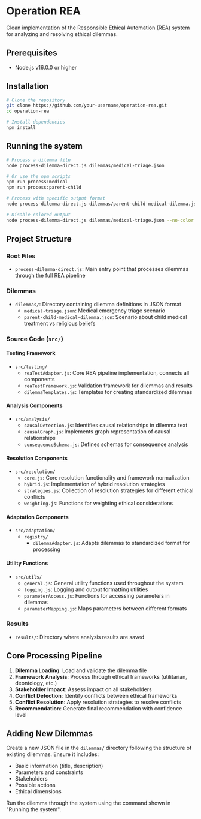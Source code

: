 # Operation REA

Clean implementation of the Responsible Ethical Automation (REA) system for analyzing and resolving ethical dilemmas.

## Prerequisites

- Node.js v16.0.0 or higher

## Installation

```bash
# Clone the repository
git clone https://github.com/your-username/operation-rea.git
cd operation-rea

# Install dependencies
npm install
```

## Running the system

```bash
# Process a dilemma file
node process-dilemma-direct.js dilemmas/medical-triage.json

# Or use the npm scripts
npm run process:medical
npm run process:parent-child

# Process with specific output format
node process-dilemma-direct.js dilemmas/parent-child-medical-dilemma.json --format=json

# Disable colored output
node process-dilemma-direct.js dilemmas/medical-triage.json --no-color
```

## Project Structure

### Root Files

- `process-dilemma-direct.js`: Main entry point that processes dilemmas through the full REA pipeline

### Dilemmas

- `dilemmas/`: Directory containing dilemma definitions in JSON format
  - `medical-triage.json`: Medical emergency triage scenario
  - `parent-child-medical-dilemma.json`: Scenario about child medical treatment vs religious beliefs

### Source Code (`src/`)

#### Testing Framework

- `src/testing/`
  - `reaTestAdapter.js`: Core REA pipeline implementation, connects all components
  - `reaTestFramework.js`: Validation framework for dilemmas and results
  - `dilemmaTemplates.js`: Templates for creating standardized dilemmas

#### Analysis Components

- `src/analysis/`
  - `causalDetection.js`: Identifies causal relationships in dilemma text
  - `causalGraph.js`: Implements graph representation of causal relationships
  - `consequenceSchema.js`: Defines schemas for consequence analysis

#### Resolution Components

- `src/resolution/`
  - `core.js`: Core resolution functionality and framework normalization
  - `hybrid.js`: Implementation of hybrid resolution strategies
  - `strategies.js`: Collection of resolution strategies for different ethical conflicts
  - `weighting.js`: Functions for weighting ethical considerations

#### Adaptation Components

- `src/adaptation/`
  - `registry/`
    - `dilemmaAdapter.js`: Adapts dilemmas to standardized format for processing

#### Utility Functions

- `src/utils/`
  - `general.js`: General utility functions used throughout the system
  - `logging.js`: Logging and output formatting utilities
  - `parameterAccess.js`: Functions for accessing parameters in dilemmas
  - `parameterMapping.js`: Maps parameters between different formats

### Results

- `results/`: Directory where analysis results are saved

## Core Processing Pipeline

1. **Dilemma Loading**: Load and validate the dilemma file
2. **Framework Analysis**: Process through ethical frameworks (utilitarian, deontology, etc.)
3. **Stakeholder Impact**: Assess impact on all stakeholders
4. **Conflict Detection**: Identify conflicts between ethical frameworks
5. **Conflict Resolution**: Apply resolution strategies to resolve conflicts
6. **Recommendation**: Generate final recommendation with confidence level

## Adding New Dilemmas

Create a new JSON file in the `dilemmas/` directory following the structure of existing dilemmas. Ensure it includes:

- Basic information (title, description)
- Parameters and constraints
- Stakeholders
- Possible actions
- Ethical dimensions

Run the dilemma through the system using the command shown in "Running the system".
